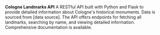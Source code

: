 **Cologne Landmarks API**
A RESTful API built with Python and Flask to provide detailed information about Cologne's historical monuments. Data is sourced from [data source]. The API offers endpoints for fetching all landmarks, searching by name, and viewing detailed information. Comprehensive documentation is available.
